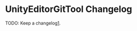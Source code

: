 # UnityEditorGitTool Changelog

TODO: Keep a changelog[1].

[1]: https://keepachangelog.com/en/1.0.0/
